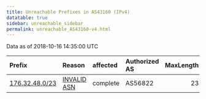 ```yaml
---
title: Unreachable Prefixes in AS43160 (IPv4)
datatable: true
sidebar: unreachable_sidebar
permalink: unreachable_AS43160-v4.html
---
```


Data as of 2018-10-16 14:35:00 UTC


<div class="datatable-begin"></div>

| Prefix                                                 | Reason                                                                                                | affected   | Authorized AS   |   MaxLength | Anchor                                         |   unreachable /24s |
|:-------------------------------------------------------|:------------------------------------------------------------------------------------------------------|:-----------|:----------------|------------:|:-----------------------------------------------|-------------------:|
| [176.32.48.0/23](https://stat.ripe.net/176.32.48.0/23) | [INVALID ASN](https://rpki-validator.ripe.net/announcement-preview?asn=AS43160&prefix=176.32.48.0/23) | complete   | AS56822         |          23 | [RIPE](unreachable_RIPE_NCC_RPKI_Root-v4.html) |                  2 |

<div class="datatable-end"></div>